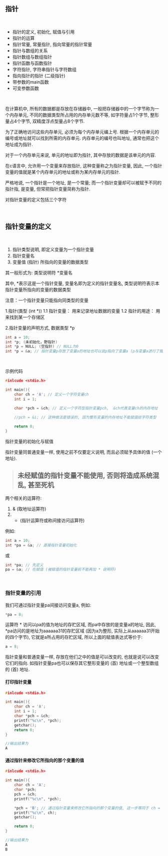 ## 指针 

<br>

* 指针的定义, 初始化, 赋值与引用
* 指针的运算
* 指针常量, 常量指针, 指向常量的指针常量
* 指针与数组的关系
* 指针数组与数组指针
* 指针函数与函数指针
* 字符指针, 字符串指针与字符数组
* 指向指针的指针 (二级指针)
* 带参数的main函数
* 可变参数函数

<br>

在计算机中, 所有的数据都是存放在存储器中, 一般把存储器中的一个字节称为一个内存单元, 不同的数据类型所占用的内存单元数不等, 如字符量占1个字节, 整形量占4个字节, 双精度浮点型量占8个字节.

为了正确地访问这些内存单元, 必须为每个内存单元编上号. 根据一个内存单元的编号或地址就可以找到所需的内存单元. 内存单元的编号也叫地址, 通常也把这个地址成为指针.

对于一个内存单元来说, 单元的地址即为指针, 其中存放的数据是该单元的内容.

在c语言中, 允许用一个变量来存放指针, 这种变量称之为指针变量, 因此, 一个指针变量的值就是某个内存单元的地址或称为某内存单元的指针.

严格地说, 一个指针是一个地址, 是一个常量; 而一个指针变量却可以被赋予不同的指针指, 是变量, 但常把指针变量简称为指针.

对指针变量的定义包括三个字符

<br>

## 指针变量的定义

<br>

1) 指针类型说明, 即定义变量为一个指针变量
2) 指针变量名
3) 变量值 (指针) 所指向的变量的数据类型

其一般形式为:
类型说明符 *变量名

其中, *表示这是一个指针变量, 变量名即为定义的指针变量名, 类型说明符表示本指针变量所指向的变量的数据类型

注意：一个指针变量只能指向同类型的变量


1.指针(类型 (int *))
1.1 指针变量：	用来记录地址数据的变量
1.2 指针的用途： 用来找到某一个存储区

2.指针变量的声明方式, 数据类型 *p
```c
int a = 10;
int *p; (未初始化，野指针)
int *p = NULL; (空指针) // NULL为0
int *p = &a; // 指针变量p存放了变量a的地址也可以说p指向了变量a (p与变量a进行了捆绑)
```

<br>

示例代码

```c
#inlcude <stdio.h>

int main(){
    char ch = 'A'; // 定义一个字符变量ch
    int i = 1;

    char *pch = &ch; // 定义一个字符型指针变量pch,  &ch代表变量ch的内存地址

    //pch = &i; // 这种做法是错误的, 因为整形变量的内存地址不能赋值给字符类型
    
    return 0;	
}

```

指针变量的初始化与赋值

指针变量同普通变量一样, 使用之前不仅要定义说明, 而且必须赋予具体的值 (一个地址).

> ## 未经赋值的指针变量不能使用, 否则将造成系统混乱, 甚至死机

两个相关的运算符:
1) & (取地址运算符)
2) * (指针运算符或称间接访问运算符)

例如:
```c
int a = 10;
int *pa = &a; // 直接指针变量初始化
```

或 

```c
int *pa; // 先定义
pa = &a; // 在赋值 (被赋值的指针变量前不能再加 * 说明符)
```

<br>

### 指针变量的引用

我们可通过指针变量pa间接访问变量a, 例如:
```c
*pa = 8;
```

运算符 * 访问以pa的值为地址的存贮区域, 而pa中存放的是变量a的地址, 因此, *pa访问的是地址为aaaaaa31的存贮区域 (因为a为整形, 实际上从aaaaaa31开始的四个字节), 它就是a所占用的存贮区域, 所以上面的赋值表达式等价于:
```c
a = 8;
```

指针变量和普通变量一样, 存放在他们之中的值是可以改变的, 也就是说可以改变它们的指向. 如指针变量pa也可以保存其它整形变量的 (首) 地址或一个整型数组的 (首) 地址.

#### 打印指针变量

```c
#inlcude <stdio.h>

int main(){
    char ch = 'A'; 
    int i = 1;
    char *pch = &ch; 
    printf("%c\n", *pch);
    getchar(); 
    return 0;	
}

//输出结果为
A
```

#### 通过指针来修改它所指向的那个变量的值

```c
#inlcude <stdio.h>

int main(){
    char ch = 'A'; 
    char *pch;
    pch = &ch;
    printf("%c\n", *pch);

    *pch = 'B'; // 通过指针变量来修改它所指向的那个变量的值, 这一步等同于 ch = 'B'
    printf("%c\n", ch);
    getchar(); 

    return 0;	
}

//输出结果为
A
B
```
